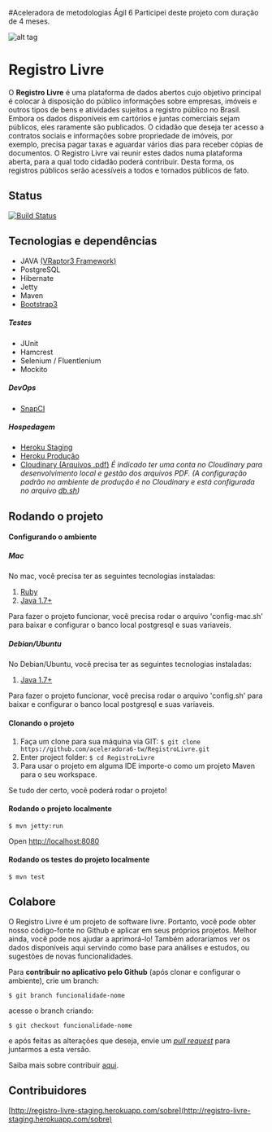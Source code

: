 #Aceleradora de metodologias Ágil 6
Participei deste projeto com duração de 4 meses.


![alt tag](http://i.imgur.com/CguDLcL.png?1)

# Registro Livre

O **Registro Livre** é uma plataforma de dados abertos cujo objetivo principal é colocar à disposição do público informações sobre empresas, imóveis e outros tipos de bens e atividades sujeitos a registro público no Brasil. Embora os dados disponíveis em cartórios e juntas comerciais sejam públicos, eles raramente são publicados. O cidadão que deseja ter acesso a contratos sociais e informações sobre propriedade de imóveis, por exemplo, precisa pagar taxas e aguardar vários dias para receber cópias de documentos. O Registro Livre vai reunir estes dados numa plataforma aberta, para a qual todo cidadão poderá contribuir. Desta forma, os registros públicos serão acessíveis a todos e tornados públicos de fato.

## Status
[![Build Status](https://snap-ci.com/aceleradora6-tw/RegistroLivre/branch/master/build_image)](https://snap-ci.com/aceleradora6-tw/RegistroLivre/branch/master)

## Tecnologias e dependências
* JAVA [(VRaptor3 Framework)](http://vraptor3.vraptor.org/pt/)
* PostgreSQL
* Hibernate
* Jetty
* Maven
* [Bootstrap3](http://getbootstrap.com/)

##### Testes
* JUnit
* Hamcrest
* Selenium / Fluentlenium
* Mockito

##### DevOps
* [SnapCI](https://snap-ci.com/aceleradora6-tw/RegistroLivre/branch/master)

##### Hospedagem
* [Heroku Staging](http://registro-livre-staging.herokuapp.com/)
* [Heroku Produção](http://registro-livre-aceleradora.herokuapp.com/)
* [Cloudinary (Arquivos .pdf)](http://cloudinary.com/)
*É indicado ter uma conta no Cloudinary para desenvolvimento local e gestão dos arquivos PDF. (A configuração padrão no ambiente de produção é no Cloudinary e está configurada no arquivo [db.sh](https://github.com/aceleradora6-tw/RegistroLivre/blob/master/db.sh))*


## Rodando o projeto

#### Configurando o ambiente	

##### Mac

No mac, você precisa ter as seguintes tecnologias instaladas:

1. [Ruby](https://www.ruby-lang.org/pt/downloads/)
2. [Java 1.7+](http://www.oracle.com/technetwork/pt/java/javase/downloads/jdk7-downloads-1880260.html)

Para fazer o projeto funcionar, você precisa rodar o arquivo 'config-mac.sh' para baixar e configurar o banco local postgresql e suas variaveis.

##### Debian/Ubuntu

No Debian/Ubuntu, você precisa ter as seguintes tecnologias instaladas:

1. [Java 1.7+](http://www.oracle.com/technetwork/pt/java/javase/downloads/jdk7-downloads-1880260.html)

Para fazer o projeto funcionar, você precisa rodar o arquivo 'config.sh' para baixar e configurar o banco local postgresql e suas variaveis.


#### Clonando o projeto

1. Faça um clone para sua máquina via GIT: `$ git clone https://github.com/aceleradora6-tw/RegistroLivre.git`
2. Enter project folder: `$ cd RegistroLivre`
3. Para usar o projeto em alguma IDE importe-o como um projeto Maven para o seu workspace.

Se tudo der certo, você poderá rodar o projeto!

#### Rodando o projeto localmente

	$ mvn jetty:run

Open [http://localhost:8080](http://localhost:8080)

#### Rodando os testes do projeto localmente

	$ mvn test
	
## Colabore

O Registro Livre é um projeto de software livre. Portanto, você pode obter nosso código-fonte no Github e aplicar em seus próprios projetos. Melhor ainda, você pode nos ajudar a aprimorá-lo! Também adoraríamos ver os dados disponíveis aqui servindo como base para análises e estudos, ou sugestões de novas funcionalidades.

Para **contribuir no aplicativo pelo Github** (após clonar e configurar o ambiente), crie um branch: 

	$ git branch funcionalidade-nome

acesse o branch criando: 
	
	$ git checkout funcionalidade-nome
	
e após feitas as alterações que deseja, envie um [*pull request*](https://help.github.com/articles/using-pull-requests/) para juntarmos a esta versão.

Saiba mais sobre contribuir [aqui](http://registro-livre-staging.herokuapp.com/colabore).
	
## Contribuidores

[http://registro-livre-staging.herokuapp.com/sobre](http://registro-livre-staging.herokuapp.com/sobre)
